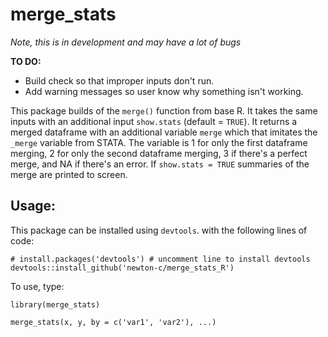# merge_stats

*Note, this is in development and may have a lot of bugs*

**TO DO:**
- Build check so that improper inputs don't run.
- Add warning messages so user know why something isn't working.

This package builds of the `merge()` function from base
R. It takes the same inputs with an additional input `show.stats`
(default = `TRUE`). It returns a merged dataframe with an
additional variable `merge` which that imitates the `_merge`
variable from STATA. The variable is 1 for only the first dataframe
merging, 2 for only the second dataframe merging, 3 if there's a
perfect merge, and NA if there's an error. If `show.stats = TRUE`
summaries of the merge are printed to screen.

## Usage:
This package can be installed using `devtools`. with the following lines of
code:
```
# install.packages('devtools') # uncomment line to install devtools
devtools::install_github('newton-c/merge_stats_R')

```
To use, type:
```
library(merge_stats)

merge_stats(x, y, by = c('var1', 'var2'), ...)
```

